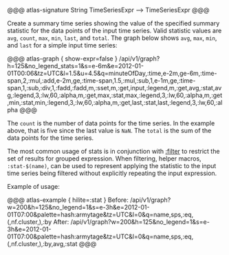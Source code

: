@@@ atlas-signature
String
TimeSeriesExpr
-->
TimeSeriesExpr
@@@

Create a summary time series showing the value of the specified summary statistic for the
data points of the input time series. Valid statistic values are `avg`, `count`, `max`, `min`,
`last`, and `total`. The graph below shows `avg`, `max`, `min`, and `last` for a simple input
time series:

@@@ atlas-graph { show-expr=false }
/api/v1/graph?h=125&no_legend_stats=1&s=e-6m&e=2012-01-01T00:06&tz=UTC&l=1.5&u=4.5&q=minuteOfDay,:time,e-2m,ge-6m,:time-span,2,:mul,:add,e-2m,ge,:time-span,1.5,:mul,:sub,1,e-1m,ge,:time-span,1,:sub,:div,1,:fadd,:fadd,m,:sset,m,:get,input,:legend,m,:get,avg,:stat,avg,:legend,3,:lw,60,:alpha,m,:get,max,:stat,max,:legend,3,:lw,60,:alpha,m,:get,min,:stat,min,:legend,3,:lw,60,:alpha,m,:get,last,:stat,last,:legend,3,:lw,60,:alpha
@@@

The `count` is the number of data points for the time series. In the example above, that is five
since the last value is `NaN`. The `total` is the sum of the data points for the time series.

The most common usage of stats is in conjunction with [:filter](filter.md) to restrict the set
of results for grouped expression. When filtering, helper macros, `:stat-$(name)`, can be used
to represent applying the statistic to the input time series being filtered without explicitly
repeating the input expression.

Example of usage:

@@@ atlas-example { hilite=:stat }
Before: /api/v1/graph?w=200&h=125&no_legend=1&s=e-3h&e=2012-01-01T07:00&palette=hash:armytage&tz=UTC&l=0&q=name,sps,:eq,(,nf.cluster,),:by
After: /api/v1/graph?w=200&h=125&no_legend=1&s=e-3h&e=2012-01-01T07:00&palette=hash:armytage&tz=UTC&l=0&q=name,sps,:eq,(,nf.cluster,),:by,avg,:stat
@@@
